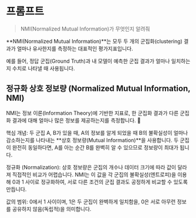# 프롬프트
> NMI(Normalized Mutual Information)가 무엇인지 알려줘

**NMI(Normalized Mutual Information)**는 모두 두 개의 군집화(clustering) 결과가 얼마나 유사한지를 측정하는 대표적인 평가지표입니다.

예를 들어, 정답 군집(Ground Truth)과 내 모델이 예측한 군집 결과가 얼마나 일치하는지 수치로 나타낼 때 사용됩니다.

## 정규화 상호 정보량 (Normalized Mutual Information, NMI)
NMI는 정보 이론(Information Theory)에 기반한 지표로, 한 군집화 결과가 다른 군집화 결과에 대해 얼마나 많은 정보를 제공하는지를 측정합니다. 🎲

핵심 개념: 두 군집 A, B가 있을 때, A의 정보를 알게 되었을 때 B의 불확실성이 얼마나 감소하는지를 나타내는 **상호 정보량(Mutual Information)**을 사용합니다. 두 군집이 완전히 동일하다면, A를 아는 순간 B를 완벽히 알 수 있으므로 정보량이 최대가 됩니다.

정규화 (Normalization): 상호 정보량은 군집의 개수나 데이터 크기에 따라 값이 달라져 직접적인 비교가 어렵습니다. NMI는 이 값을 각 군집의 불확실성(엔트로피)을 이용해 0과 1 사이로 정규화하여, 서로 다른 조건의 군집 결과도 공정하게 비교할 수 있도록 만듭니다.

값의 범위: 0에서 1 사이이며, 1은 두 군집이 완벽하게 일치함을, 0은 서로 아무런 정보를 공유하지 않음(독립적)을 의미합니다.